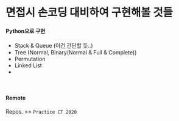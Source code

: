 # 면접시 손코딩 대비하여 구현해볼 것들

#### Python으로 구현

- Stack & Queue (이건 간단할 듯..)
- Tree (Normal, Binary(Normal & Full & Complete))
- Permutation
- Linked List
- 

<br/>

#### Remote

Repos. >> `Practice CT 2020`

